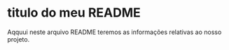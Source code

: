 # titulo do meu README 

Aqquui neste arquivo README teremos as informações relativas ao nosso projeto.